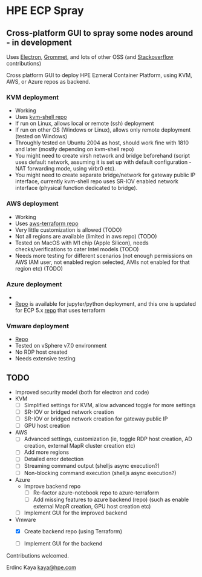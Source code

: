 # HPE ECP Spray

## Cross-platform GUI to spray some nodes around - in development

Uses 
[Electron](https://www.electronjs.org),
[Grommet](https://v2.grommet.io),
and lots of other OSS (and [Stackoverflow](https://stackoverflow.com/questions/tagged/javascript) contributions)

Cross platform GUI to deploy HPE Ezmeral Container Platform, using KVM, AWS, or Azure repos as backend.

### KVM deployment 
- Working
- Uses [kvm-shell repo](https://github.com/erdincka/hcp-demo-kvm-shell)
- If run on Linux, allows local or remote (ssh) deployment
- If run on other OS (Windows or Linux), allows only remote deployment (tested on Windows)
- Throughly tested on Ubuntu 2004 as host, should work fine with 1810 and later (mostly depending on kvm-shell repo)
- You might need to create virsh network and bridge beforehand (script uses default network, assuming it is set up with default configuration - NAT forwarding mode, using virbr0 etc).
- You might need to create separate bridge/network for gateway public IP interface, currently kvm-shell repo uses SR-IOV enabled network interface (physical function dedicated to bridge).

### AWS deployment
- Working
- Uses [aws-terraform repo](https://github.com/hpe-container-platform-community/hcp-demo-env-aws-terraform)
- Very little customization is allowed (TODO)
- Not all regions are available (limited in aws repo) (TODO)
- Tested on MacOS with M1 chip (Apple Silicon), needs checks/verifications to cater Intel models (TODO)
- Needs more testing for different scenarios (not enough permissions on AWS IAM user, not enabled region selected, AMIs not enabled for that region etc) (TODO)

### Azure deployment
- 
- [Repo](https://github.com/hpe-container-platform-community/demo-env-azure-notebook) is available for jupyter/python deployment, and this one is updated for ECP 5.x [repo](https://github.com/erdincka/bluedata-demo-env-azure-terraform-private) that uses terraform

### Vmware deployment
- [Repo](https://github.com/erdincka/ezmeral-demo-vmware-terraform)
- Tested on vSphere v7.0 environment
- No RDP host created
- Needs extensive testing

## TODO
- Improved security model (both for electron and code)
- KVM
  - [ ] Simplified settings for KVM, allow advanced toggle for more settings
  - [ ] SR-IOV or bridged network creation
  - [ ] SR-IOV or bridged network creation for gateway public IP
  - [ ] GPU host creation
- AWS
  - [ ] Advanced settings, customization (ie, toggle RDP host creation, AD creation, external MapR cluster creation etc)
  - [ ] Add more regions
  - [ ] Detailed error detection
  - [ ] Streaming command output (shelljs async execution?)
  - [ ] Non-blocking command execution (shelljs async execution?)
- Azure
  - Improve backend repo
    - [ ] Re-factor azure-notebook repo to azure-terraform
    - [ ] Add missing features to azure backend (repo) (such as enable external MapR creation, GPU host creation etc)
  - [ ] Implement GUI for the improved backend

- Vmware
  - [x] Create backend repo (using Terraform)
  - [ ] Implement GUI for the backend


Contributions welcomed.

Erdinc Kaya <kaya@hpe.com>
